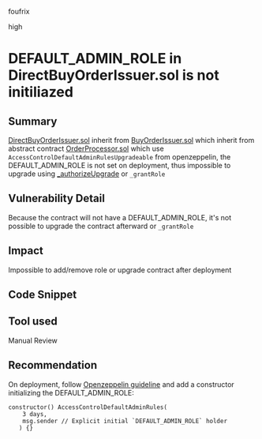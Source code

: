 foufrix

high

# DEFAULT_ADMIN_ROLE in DirectBuyOrderIssuer.sol is not initiliazed

## Summary

[DirectBuyOrderIssuer.sol](https://github.com/sherlock-audit/2023-06-dinari/blob/main/sbt-contracts/src/issuer/DirectBuyOrderIssuer.sol) inherit from [BuyOrderIssuer.sol](https://github.com/sherlock-audit/2023-06-dinari/blob/main/sbt-contracts/src/issuer/BuyOrderIssuer.sol) which inherit from abstract contract [OrderProcessor.sol](https://github.com/sherlock-audit/2023-06-dinari/blob/main/sbt-contracts/src/issuer/OrderProcessor.sol) which use `AccessControlDefaultAdminRulesUpgradeable` from openzeppelin, the DEFAULT_ADMIN_ROLE is not set on deployment, thus impossible to upgrade using [_authorizeUpgrade](https://github.com/sherlock-audit/2023-06-dinari/blob/main/sbt-contracts/src/issuer/OrderProcessor.sol#L156C14-L156C31) or  `_grantRole`

## Vulnerability Detail

Because the contract will not have a DEFAULT_ADMIN_ROLE, it's not possible to upgrade the contract afterward or `_grantRole`

## Impact

Impossible to add/remove role or upgrade contract after deployment

## Code Snippet

## Tool used

Manual Review

## Recommendation

On deployment, follow [Openzeppelin guideline](https://docs.openzeppelin.com/contracts/4.x/api/access#AccessControlDefaultAdminRules) and add a constructor initializing the DEFAULT_ADMIN_ROLE:

```solidity
constructor() AccessControlDefaultAdminRules(
    3 days,
    msg.sender // Explicit initial `DEFAULT_ADMIN_ROLE` holder
   ) {}

```

